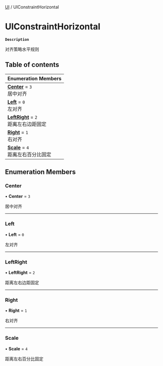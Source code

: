 [UI](../modules/UI.UI.md) / UIConstraintHorizontal

# UIConstraintHorizontal <Badge type="tip" text="Enumeration" />

**`Description`**

对齐策略水平规则

## Table of contents

| Enumeration Members |
| :-----|
| **[Center](UI.UI.UIConstraintHorizontal.md#center)** = ``3`` <br> 居中对齐|
| **[Left](UI.UI.UIConstraintHorizontal.md#left)** = ``0`` <br> 左对齐|
| **[LeftRight](UI.UI.UIConstraintHorizontal.md#leftright)** = ``2`` <br> 距离左右边距固定|
| **[Right](UI.UI.UIConstraintHorizontal.md#right)** = ``1`` <br> 右对齐|
| **[Scale](UI.UI.UIConstraintHorizontal.md#scale)** = ``4`` <br> 距离左右百分比固定|

## Enumeration Members

### Center

• **Center** = ``3``

居中对齐

___

### Left

• **Left** = ``0``

左对齐

___

### LeftRight

• **LeftRight** = ``2``

距离左右边距固定

___

### Right

• **Right** = ``1``

右对齐

___

### Scale

• **Scale** = ``4``

距离左右百分比固定
